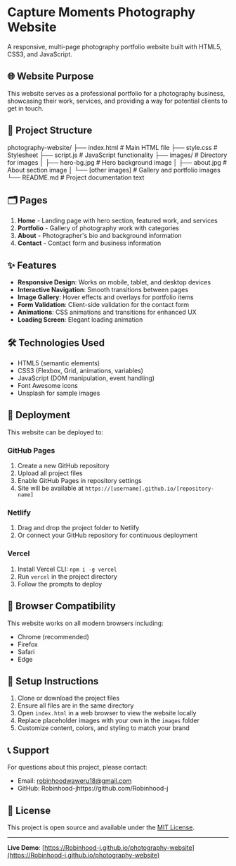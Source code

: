 # Capture Moments Photography Website

A responsive, multi-page photography portfolio website built with HTML5, CSS3, and JavaScript.

## 🌐 Website Purpose

This website serves as a professional portfolio for a photography business, showcasing their work, services, and providing a way for potential clients to get in touch.

## 📁 Project Structure
photography-website/
├── index.html # Main HTML file
├── style.css # Stylesheet
├── script.js # JavaScript functionality
├── images/ # Directory for images
│ ├── hero-bg.jpg # Hero background image
│ ├── about.jpg # About section image
│ └── [other images] # Gallery and portfolio images
└── README.md # Project documentation
text


## 🗂️ Pages

1. **Home** - Landing page with hero section, featured work, and services
2. **Portfolio** - Gallery of photography work with categories
3. **About** - Photographer's bio and background information
4. **Contact** - Contact form and business information

## ✨ Features

- **Responsive Design**: Works on mobile, tablet, and desktop devices
- **Interactive Navigation**: Smooth transitions between pages
- **Image Gallery**: Hover effects and overlays for portfolio items
- **Form Validation**: Client-side validation for the contact form
- **Animations**: CSS animations and transitions for enhanced UX
- **Loading Screen**: Elegant loading animation

## 🛠️ Technologies Used

- HTML5 (semantic elements)
- CSS3 (Flexbox, Grid, animations, variables)
- JavaScript (DOM manipulation, event handling)
- Font Awesome icons
- Unsplash for sample images

## 🚀 Deployment

This website can be deployed to:

### GitHub Pages
1. Create a new GitHub repository
2. Upload all project files
3. Enable GitHub Pages in repository settings
4. Site will be available at `https://[username].github.io/[repository-name]`

### Netlify
1. Drag and drop the project folder to Netlify
2. Or connect your GitHub repository for continuous deployment

### Vercel
1. Install Vercel CLI: `npm i -g vercel`
2. Run `vercel` in the project directory
3. Follow the prompts to deploy

## 📱 Browser Compatibility

This website works on all modern browsers including:
- Chrome (recommended)
- Firefox
- Safari
- Edge

## 🔧 Setup Instructions

1. Clone or download the project files
2. Ensure all files are in the same directory
3. Open `index.html` in a web browser to view the website locally
4. Replace placeholder images with your own in the `images` folder
5. Customize content, colors, and styling to match your brand

## 📞 Support

For questions about this project, please contact:
- Email: robinhoodwaweru18@gmail.com
- GitHub: Robinhood-jhttps://github.com/Robinhood-j

## 📄 License

This project is open source and available under the [MIT License](LICENSE).

---

**Live Demo**: [https://Robinhood-j.github.io/photography-website](https://Robinhood-j.github.io/photography-website)

